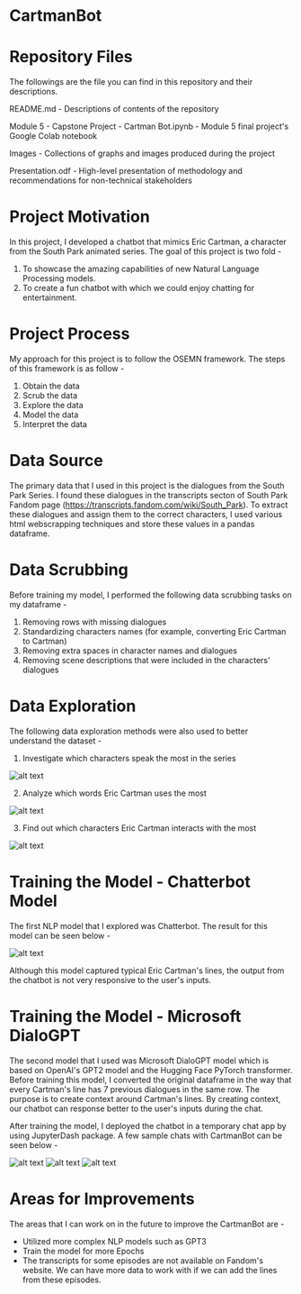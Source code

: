 # CartmanBot

# Repository Files
The followings are the file you can find in this repository and their descriptions.

README.md - Descriptions of contents of the repository

Module 5 - Capstone Project - Cartman Bot.ipynb - Module 5 final project's Google Colab notebook

Images - Collections of graphs and images produced during the project

Presentation.odf - High-level presentation of methodology and recommendations for non-technical stakeholders

# Project Motivation
In this project, I developed a chatbot that mimics Eric Cartman, a character from the South Park animated series. The goal of this project is two fold -

1. To showcase the amazing capabilities of new Natural Language Processing models.
2. To create a fun chatbot with which we could enjoy chatting for entertainment.

# Project Process
My approach for this project is to follow the OSEMN framework. The steps of this framework is as follow - 

1. Obtain the data
2. Scrub the data
3. Explore the data
4. Model the data
5. Interpret the data

# Data Source
The primary data that I used in this project is the dialogues from the South Park Series. I found these dialogues in the transcripts secton of South Park Fandom page (https://transcripts.fandom.com/wiki/South_Park). To extract these dialogues and assign them to the correct characters, I used various html webscrapping techniques and store these values in a pandas dataframe.

# Data Scrubbing
Before training my model, I performed the following data scrubbing tasks on my dataframe - 
1. Removing rows with missing dialogues
2. Standardizing characters names (for example, converting Eric Cartman to Cartman)
3. Removing extra spaces in character names and dialogues
4. Removing scene descriptions that were included in the characters' dialogues

# Data Exploration
The following data exploration methods were also used to better understand the dataset - 
1. Investigate which characters speak the most in the series

![alt text](https://user-images.githubusercontent.com/29743560/93000567-49c57c00-f4f7-11ea-9f48-923b02c049f9.png)

2. Analyze which words Eric Cartman uses the most

![alt text](https://user-images.githubusercontent.com/29743560/93000558-48944f00-f4f7-11ea-8709-acf78a1056da.png)

3. Find out which characters Eric Cartman interacts with the most

![alt text](https://user-images.githubusercontent.com/29743560/93000566-49c57c00-f4f7-11ea-9ed2-6405f8368d72.png)

# Training the Model - Chatterbot Model
The first NLP model that I explored was Chatterbot. The result for this model can be seen below - 

![alt text](https://user-images.githubusercontent.com/29743560/93000563-49c57c00-f4f7-11ea-845c-05a7f6ebd32f.JPG)

Although this model captured typical Eric Cartman's lines, the output from the chatbot is not very responsive to the user's inputs.

# Training the Model - Microsoft DialoGPT
The second model that I used was Microsoft DialoGPT model which is based on OpenAI's GPT2 model and the Hugging Face PyTorch transformer. Before training this model, I converted the original dataframe in the way that every Cartman's line has 7 previous dialogues in the same row. The purpose is to create context around Cartman's lines. By creating context, our chatbot can response better to the user's inputs during the chat.

After training the model, I deployed the chatbot in a temporary chat app by using JupyterDash package. A few sample chats with CartmanBot can be seen below - 

![alt text](https://user-images.githubusercontent.com/29743560/93000560-492ce580-f4f7-11ea-898b-38df86f84437.JPG)
![alt text](https://user-images.githubusercontent.com/29743560/93000561-492ce580-f4f7-11ea-89a9-ad698678d675.JPG)
![alt text](https://user-images.githubusercontent.com/29743560/93000562-492ce580-f4f7-11ea-8a12-d07a904724ed.JPG)

# Areas for Improvements

The areas that I can work on in the future to improve the CartmanBot are -

- Utilized more complex NLP models such as GPT3
- Train the model for more Epochs
- The transcripts for some episodes are not available on Fandom's website. We can have more data to work with if we can add the lines from these episodes.

